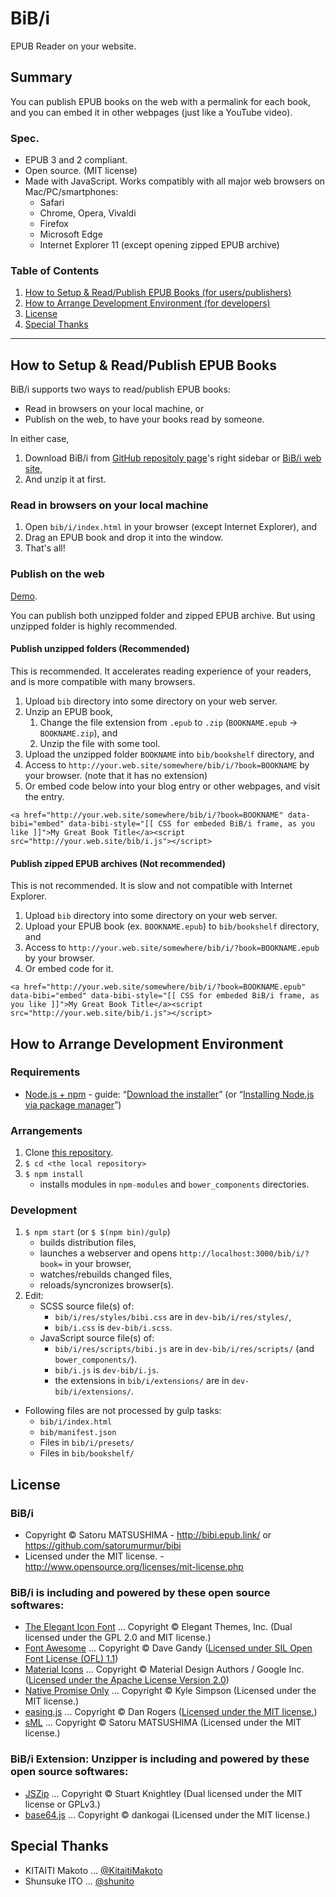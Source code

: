 BiB/i
================================================================================================================================

EPUB Reader on your website.


Summary
--------------------------------------------------------------------------------------------------------------------------------

You can publish EPUB books on the web with a permalink for each book, and you can embed it in other webpages (just like a YouTube video).

### Spec.

* EPUB 3 and 2 compliant.
* Open source. (MIT license)
* Made with JavaScript. Works compatibly with all major web browsers on Mac/PC/smartphones:
    - Safari
    - Chrome, Opera, Vivaldi
    - Firefox
    - Microsoft Edge
    - Internet Explorer 11 (except opening zipped EPUB archive)


### Table of Contents

1. [How to Setup & Read/Publish EPUB Books (for users/publishers)](#how-to-setup--readpublish-epub-books)
2. [How to Arrange Development Environment (for developers)](#how-to-arrange-development-environment)
3. [License](#license)
4. [Special Thanks](#special-thanks)




--------------------------------------------------------------------------------------------------------------------------------




How to Setup & Read/Publish EPUB Books
--------------------------------------------------------------------------------------------------------------------------------

BiB/i supports two ways to read/publish EPUB books:

* Read in browsers on your local machine, or
* Publish on the web, to have your books read by someone.

In either case,

1. Download BiB/i from [GitHub repositoly page](https://github.com/satorumurmur/bibi)'s right sidebar or [BiB/i web site](http://bibi.epub.link/#download),
2. And unzip it at first.



### Read in browsers on your local machine 

1. Open `bib/i/index.html` in your browser (except Internet Explorer), and
2. Drag an EPUB book and drop it into the window.
3. That's all!


### Publish on the web

[Demo](http://bibi.epub.link/#demo).

You can publish both unzipped folder and zipped EPUB archive. But using unzipped folder is highly recommended.


#### Publish unzipped folders (Recommended)

This is recommended. It accelerates reading experience of your readers, and is more compatible with many browsers.

1. Upload `bib` directory into some directory on your web server.
2. Unzip an EPUB book,
    1. Change the file extension from `.epub` to `.zip` (`BOOKNAME.epub` -> `BOOKNAME.zip`), and
    2. Unzip the file with some tool.
3. Upload the unzipped folder `BOOKNAME` into `bib/bookshelf` directory, and
4. Access to `http://your.web.site/somewhere/bib/i/?book=BOOKNAME` by your browser. (note that it has no extension)
5. Or embed code below into your blog entry or other webpages, and visit the entry.

````
<a href="http://your.web.site/somewhere/bib/i/?book=BOOKNAME" data-bibi="embed" data-bibi-style="[[ CSS for embeded BiB/i frame, as you like ]]">My Great Book Title</a><script src="http://your.web.site/bib/i.js"></script>
````


#### Publish zipped EPUB archives (Not recommended)

This is not recommended. It is slow and not compatible with Internet Explorer.

1. Upload `bib` directory into some directory on your web server.
2. Upload your EPUB book (ex. `BOOKNAME.epub`) to `bib/bookshelf` directory, and
3. Access to `http://your.web.site/somewhere/bib/i/?book=BOOKNAME.epub` by your browser.
4. Or embed code for it.

````
<a href="http://your.web.site/somewhere/bib/i/?book=BOOKNAME.epub" data-bibi="embed" data-bibi-style="[[ CSS for embeded BiB/i frame, as you like ]]">My Great Book Title</a><script src="http://your.web.site/bib/i.js"></script>
````



How to Arrange Development Environment
--------------------------------------------------------------------------------------------------------------------------------


### Requirements

* [Node.js + npm](http://nodejs.org/) - guide: “[Download the installer](http://nodejs.org/download/)” (or “[Installing Node.js via package manager](https://github.com/joyent/node/wiki/Installing-Node.js-via-package-manager)”)


### Arrangements

1. Clone [this repository](https://github.com/satorumurmur/bibi/). 
2. `$ cd <the local repository>`
3. `$ npm install`
    - installs modules in `npm-modules` and `bower_components` directories.


### Development

1. `$ npm start` (or `$ $(npm bin)/gulp`)
    - builds distribution files,
    - launches a webserver and opens `http://localhost:3000/bib/i/?book=` in your browser,
    - watches/rebuilds changed files,
    - reloads/syncronizes browser(s).
2. Edit:
    - SCSS source file(s) of:
        - `bib/i/res/styles/bibi.css` are in `dev-bib/i/res/styles/`,
        - `bib/i.css` is `dev-bib/i.scss`.
    - JavaScript source file(s) of:
        - `bib/i/res/scripts/bibi.js` are in `dev-bib/i/res/scripts/` (and `bower_components/`).
        - `bib/i.js` is `dev-bib/i.js`.
        - the extensions in `bib/i/extensions/` are in `dev-bib/i/extensions/`.

* Following files are not processed by gulp tasks:
    - `bib/i/index.html`
    - `bib/manifest.json`
    - Files in `bib/i/presets/`
    - Files in `bib/bookshelf/`





License
--------------------------------------------------------------------------------------------------------------------------------


### BiB/i

* Copyright &copy; Satoru MATSUSHIMA - http://bibi.epub.link/ or https://github.com/satorumurmur/bibi
* Licensed under the MIT license. - http://www.opensource.org/licenses/mit-license.php


### BiB/i is including and powered by these open source softwares:

* [The Elegant Icon Font](http://www.elegantthemes.com/blog/resources/elegant-icon-font) ... Copyright &copy; Elegant Themes, Inc. (Dual licensed under the GPL 2.0 and MIT license.)
* [Font Awesome](http://fontawesome.io) ... Copyright &copy; Dave Gandy ([Licensed under SIL Open Font License (OFL) 1.1](http://scripts.sil.org/OFL))
* [Material Icons](https://material.io/icons/) ... Copyright &copy; Material Design Authors / Google Inc. ([Licensed under the Apache License Version 2.0](https://www.apache.org/licenses/LICENSE-2.0))
* [Native Promise Only](https://github.com/getify/native-promise-only) ... Copyright &copy; Kyle Simpson (Licensed under the MIT license.)
* [easing.js](https://github.com/danro/easing-js) ... Copyright &copy; Dan Rogers ([Licensed under the MIT license.](http://danro.mit-license.org/))
* [sML](https://github.com/satorumurmur/sML) ... Copyright &copy; Satoru MATSUSHIMA (Licensed under the MIT license.)


### BiB/i Extension: Unzipper is including and powered by these open source softwares:

* [JSZip](http://stuartk.com/jszip) ... Copyright &copy; Stuart Knightley (Dual licensed under the MIT license or GPLv3.)
* [base64.js](https://github.com/dankogai/js-base64) ... Copyright &copy; dankogai (Licensed under the MIT license.)




Special Thanks
--------------------------------------------------------------------------------------------------------------------------------

* KITAITI Makoto ... [@KitaitiMakoto](https://github.com/KitaitiMakoto)
* Shunsuke ITO ... [@shunito](https://github.com/shunito)
